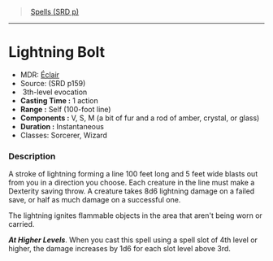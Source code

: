 ﻿---
!SpellItem
Family: SpellVO
Level: 3
Type: evocation
CastingTime: 1 action
Range: Self (100-foot line)
Components: V, S, M (a bit of fur and a rod of amber, crystal, or glass)
Duration: Instantaneous
Classes: Sorcerer, Wizard
Id: spells_vo.md#lightning-bolt
ParentLink: spells_vo.md#spells-srd-p
Name: Lightning Bolt
ParentName: Spells (SRD p)
NameLevel: 1
AltName: '[Éclair](hd_spells_eclair.md)'
Source: (SRD p159)
Attributes:
  Name: Lightning Bolt
  Markdown: >+
    # <!--Name-->Lightning Bolt<!--/Name-->


    - MDR: <!--AltName-->[Éclair](hd_spells_eclair.md)<!--/AltName-->

    - Source: <!--Source-->(SRD p159)<!--/Source-->

    -  <!--Level-->3<!--/Level-->th-level <!--Type-->evocation<!--/Type-->

    - **Casting Time :** <!--CastingTime-->1 action<!--/CastingTime-->

    - **Range :** <!--Range-->Self (100-foot line)<!--/Range-->

    - **Components :** <!--Components-->V, S, M (a bit of fur and a rod of amber, crystal, or glass)<!--/Components-->

    - **Duration :** <!--Duration-->Instantaneous<!--/Duration-->

    - Classes: <!--Classes-->Sorcerer, Wizard<!--/Classes-->


    ### Description


    A stroke of lightning forming a line 100 feet long and 5 feet wide blasts out from you in a direction you choose. Each creature in the line must make a Dexterity saving throw. A creature takes 8d6 lightning damage on a failed save, or half as much damage on a successful one.


    The lightning ignites flammable objects in the area that aren't being worn or carried.


    **_At Higher Levels_**. When you cast this spell using a spell slot of 4th level or higher, the damage increases by 1d6 for each slot level above 3rd.

  AltName: '[Éclair](hd_spells_eclair.md)'
  Source: (SRD p159)
  Level: 3
  Type: evocation
  CastingTime: 1 action
  Range: Self (100-foot line)
  Components: V, S, M (a bit of fur and a rod of amber, crystal, or glass)
  Duration: Instantaneous
  Classes: Sorcerer, Wizard
AttributesDictionary: >+
  Name: Lightning Bolt

  Markdown: >+

    # <!--Name-->Lightning Bolt<!--/Name-->





    - MDR: <!--AltName-->[Éclair](hd_spells_eclair.md)<!--/AltName-->



    - Source: <!--Source-->(SRD p159)<!--/Source-->



    -  <!--Level-->3<!--/Level-->th-level <!--Type-->evocation<!--/Type-->



    - **Casting Time :** <!--CastingTime-->1 action<!--/CastingTime-->



    - **Range :** <!--Range-->Self (100-foot line)<!--/Range-->



    - **Components :** <!--Components-->V, S, M (a bit of fur and a rod of amber, crystal, or glass)<!--/Components-->



    - **Duration :** <!--Duration-->Instantaneous<!--/Duration-->



    - Classes: <!--Classes-->Sorcerer, Wizard<!--/Classes-->





    ### Description





    A stroke of lightning forming a line 100 feet long and 5 feet wide blasts out from you in a direction you choose. Each creature in the line must make a Dexterity saving throw. A creature takes 8d6 lightning damage on a failed save, or half as much damage on a successful one.





    The lightning ignites flammable objects in the area that aren't being worn or carried.





    **_At Higher Levels_**. When you cast this spell using a spell slot of 4th level or higher, the damage increases by 1d6 for each slot level above 3rd.



  AltName: '[Éclair](hd_spells_eclair.md)'

  Source: (SRD p159)

  Level: 3

  Type: evocation

  CastingTime: 1 action

  Range: Self (100-foot line)

  Components: V, S, M (a bit of fur and a rod of amber, crystal, or glass)

  Duration: Instantaneous

  Classes: Sorcerer, Wizard

---
> [Spells (SRD p)](srd_spells.md)

---

# Lightning Bolt

- MDR: [Éclair](hd_spells_eclair.md)
- Source: (SRD p159)
-  3th-level evocation
- **Casting Time :** 1 action
- **Range :** Self (100-foot line)
- **Components :** V, S, M (a bit of fur and a rod of amber, crystal, or glass)
- **Duration :** Instantaneous
- Classes: Sorcerer, Wizard

### Description

A stroke of lightning forming a line 100 feet long and 5 feet wide blasts out from you in a direction you choose. Each creature in the line must make a Dexterity saving throw. A creature takes 8d6 lightning damage on a failed save, or half as much damage on a successful one.

The lightning ignites flammable objects in the area that aren't being worn or carried.

**_At Higher Levels_**. When you cast this spell using a spell slot of 4th level or higher, the damage increases by 1d6 for each slot level above 3rd.


